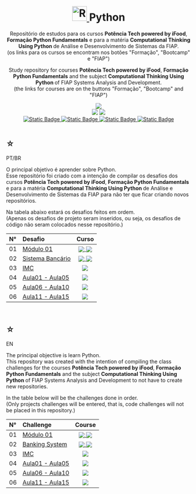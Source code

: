 <h1 align="center">
    <a href="https://pokemondb.net/pokedex/rayquaza">
        <img width="40" src="https://img.pokemondb.net/sprites/black-white/anim/normal/rayquaza.gif" alt="Rayquaza">
        </a>
    <span>Python</span>
</h1>

<div align="center">
    <p> 
        Repositório de estudos para os cursos <b>Potência Tech powered by iFood</b>, <b>Formação Python Fundamentals</b> e para a matéria <strong> Computational Thinking Using Python </strong> de Análise e Desenvolvimento de Sistemas da FIAP. <br> (os links para os cursos se encontram nos botões "Formação", "Bootcamp" e "FIAP") 
    </p>
    <p> 
        Study repository for courses <b>Potência Tech powered by iFood</b>, <b>Formação Python Fundamentals</b> and the subject <strong> Computational Thinking Using Python </strong> of FIAP Systems Analysis and Development. <br> (the links for courses are on the buttons "Formação", "Bootcamp" and "FIAP") 
    </p>
    <img src="https://img.shields.io/badge/python-black?style=for-the-badge&logo=Python&logoColor=blue" />
    <br>
    <img src="https://img.shields.io/badge/diagrama-black?style=for-the-badge&logo=diagramsdotnet&logoColor=yellow" />
    <img src="https://img.shields.io/badge/CMD-black?style=for-the-badge&logo=windowsterminal&logoColor=white" />
    <br>
    <a href="https://www.linkedin.com/in/hakuakai/">
        <img alt="Static Badge" src="https://img.shields.io/badge/my%20profile-red?style=for-the-badge&color=yellow">
    </a>
    <a href="https://web.dio.me/track/04e5f7bf-e6a2-49f5-8f53-8de2237cae18">
        <img alt="Static Badge" src="https://img.shields.io/badge/formação-red?style=for-the-badge&color=blue">
    </a> 
    <a href="https://web.dio.me/track/fd133067-6f2b-47c8-9763-edd87ec6b1cc">
        <img alt="Static Badge" src="https://img.shields.io/badge/bootcamp-red?style=for-the-badge&color=yellow">
    </a>
    <a href="https://www.fiap.com.br/graduacao/tecnologo/analise-e-desenvolvimento-de-sistemas/">
        <img alt="Static Badge" src="https://img.shields.io/badge/FIAP-red?style=for-the-badge&color=blue">
    </a> <br> <br>
    <b> </b> 
</div>

<div>
    <h2>☆</h2>
    <p>PT/BR</p>
    <p>
    O principal objetivo é aprender sobre Python.<br>
    Esse repositório foi criado com a intenção de compilar os desafios dos cursos <b>Potência Tech powered by iFood</b>, <b>Formação Python Fundamentals</b> e para a matéria <strong> Computational Thinking Using Python </strong> de Análise e Desenvolvimento de Sistemas da FIAP para não ter que ficar criando novos repositórios.</p>
    <p>Na tabela abaixo estará os desafios feitos em ordem. <br> (Apenas os desafios de projeto seram inseridos, ou seja, os desafios de código não seram colocados nesse repositório.) </p>
    <table>
        <thead>
            <tr align="left">
                <th>N°</th>
                <th>Desafio</th>
                <th>Curso</th>
            </tr>
        </thead>
    <tbody align="left">
        <tr>
            <td>01</td>
            <td>
                <a href="bancoDados.py">Módulo 01</a>
            </td>
            <td align="center">
                <a href="">
                    <img align="center" src="https://img.shields.io/badge/formação-red?style=for-the-badge&color=blue">
                </a>
                <a>
                    <img align="center" src="https://img.shields.io/badge/bootcamp-red?style=for-the-badge&color=yellow">
                </a>
            </td>
        </tr>
        <tr>
            <td>02</td>
            <td>
                <a href="bancoDados.py">Sistema Bancário</a>
            </td>
            <td align="center">
                <a href="">
                    <img align="center" src="https://img.shields.io/badge/formação-red?style=for-the-badge&color=blue">
                </a>
                <a>
                    <img align="center" src="https://img.shields.io/badge/bootcamp-red?style=for-the-badge&color=yellow">
                </a>
            </td>
        </tr>
        <tr>
            <td>03</td>
            <td>
                <a href="https://github.com/HakuGarcia/Python/blob/d620138a32d856b42861ea3d8d917408d81b390f/IMC.py">IMC</a>
            </td>
            <td align="center">
                <a href="">
                    <img align="center" src="https://img.shields.io/badge/FIAP-red?style=for-the-badge&color=blue">
                </a>
            </td>
        </tr>
        <tr>
            <td>04</td>
            <td>
                <a href="https://github.com/HakuGarcia/Python/tree/b6f34040757597f332cb298715335a9a1ba3b245/Aula01%20-%20Aula05">Aula01 - Aula05</a>
            </td>
            <td align="center">
                <a href="">
                    <img align="center" src="https://img.shields.io/badge/FIAP-red?style=for-the-badge&color=blue">
                </a>
            </td>
        </tr>
        <tr>
            <td>05</td>
            <td>
                <a href="https://github.com/HakuGarcia/Python/tree/b6f34040757597f332cb298715335a9a1ba3b245/Aula06%20-%20Aula10">Aula06 - Aula10</a>
            </td>
            <td align="center">
                <a href="">
                    <img align="center" src="https://img.shields.io/badge/FIAP-red?style=for-the-badge&color=blue">
                </a>
            </td>
        </tr>
        <tr>
            <td>06</td>
            <td>
                <a href="https://github.com/HakuGarcia/Python/tree/20a1a91f9b76350ce35fdeb474bcc97840b2883f/Aula%2011%20-%20Aula%2015">Aula11 - Aula15</a>
            </td>
            <td align="center">
                <a href="">
                    <img align="center" src="https://img.shields.io/badge/FIAP-red?style=for-the-badge&color=blue">
                </a>
            </td>
        </tr>
    </tbody>
    <tfoot></tfoot>
    </table>
</div>

   <br>

<div>
    <h2>☆</h2>
    <p>EN</p>
    <p>
    The principal objective is learn Python.<br>
    This repository was created with the intention of compiling the class challenges for the courses <b>Potência Tech powered by iFood</b>, <b>Formação Python Fundamentals</b> and the subject <strong> Computational Thinking Using Python </strong> of FIAP Systems Analysis and Development to not have to create new repositories.</p>
    <p>In the table below will be the challenges done in order.<br> (Only projects challenges will be entered, that is, code challenges will not be placed in this repository.) </p>
    <table>
        <thead>
            <tr align="left">
                <th>N°</th>
                <th>Challenge</th>
                <th>Course</th>
            </tr>
        </thead>
    <tbody align="left">
        <tr>
            <td>01</td>
            <td>
                <a href="bancoDados.py">Módulo 01</a>
            </td>
            <td align="center">
                <a href="">
                    <img align="center" src="https://img.shields.io/badge/formação-red?style=for-the-badge&color=blue">
                </a>
                <a>
                    <img align="center" src="https://img.shields.io/badge/bootcamp-red?style=for-the-badge&color=yellow">
                </a>
            </td>
        </tr>
        <tr>
            <td>02</td>
            <td>
                <a href="bancoDados.py">Banking System</a>
            </td>
            <td align="center">
                <a href="">
                    <img align="center" src="https://img.shields.io/badge/formação-red?style=for-the-badge&color=blue">
                </a>
                <a>
                    <img align="center" src="https://img.shields.io/badge/bootcamp-red?style=for-the-badge&color=yellow">
                </a>
            </td>
        </tr>
        <tr>
            <td>03</td>
            <td>
                <a href="https://github.com/HakuGarcia/Python/blob/d620138a32d856b42861ea3d8d917408d81b390f/IMC.py">IMC</a>
            </td>
            <td align="center">
                <a href="">
                    <img align="center" src="https://img.shields.io/badge/FIAP-red?style=for-the-badge&color=blue">
                </a>
            </td>
        </tr>
        <tr>
            <td>04</td>
            <td>
                <a href="https://github.com/HakuGarcia/Python/tree/b6f34040757597f332cb298715335a9a1ba3b245/Aula01%20-%20Aula05">Aula01 - Aula05</a>
            </td>
            <td align="center">
                <a href="">
                    <img align="center" src="https://img.shields.io/badge/FIAP-red?style=for-the-badge&color=blue">
                </a>
            </td>
        </tr>
        <tr>
            <td>05</td>
            <td>
                <a href="https://github.com/HakuGarcia/Python/tree/b6f34040757597f332cb298715335a9a1ba3b245/Aula06%20-%20Aula10">Aula06 - Aula10</a>
            </td>
            <td align="center">
                <a href="">
                    <img align="center" src="https://img.shields.io/badge/FIAP-red?style=for-the-badge&color=blue">
                </a>
            </td>
        </tr>
        <tr>
            <td>06</td>
            <td>
                <a href="https://github.com/HakuGarcia/Python/tree/20a1a91f9b76350ce35fdeb474bcc97840b2883f/Aula%2011%20-%20Aula%2015">Aula11 - Aula15</a>
            </td>
            <td align="center">
                <a href="">
                    <img align="center" src="https://img.shields.io/badge/FIAP-red?style=for-the-badge&color=blue">
                </a>
            </td>
        </tr>
    </tbody>
    <tfoot></tfoot>
    </table>
</div>
